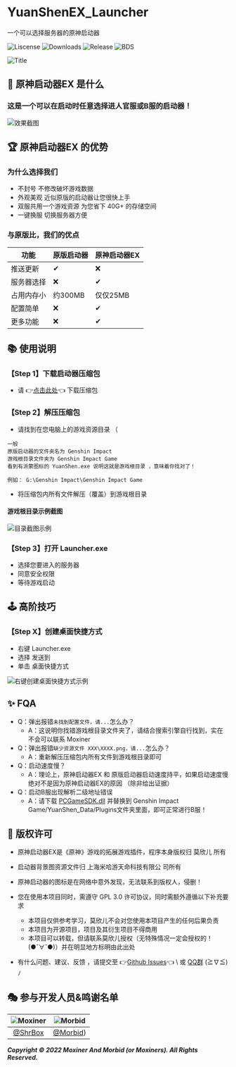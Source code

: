 # YuanShenEX_Launcher
一个可以选择服务器的原神启动器


![Liscense](https://img.shields.io/github/license/Moxiner/YuanShenEx_Launcher)
![Downloads](https://img.shields.io/github/downloads/Moxiner/YuanShenEx_Launcher/total)
![Release](https://img.shields.io/github/v/release/Moxiner/YuanShenEx_Launcher)
![BDS](https://img.shields.io/badge/support--Game--version-3.1.0-red)

![Title](https://github.com/Moxiner/YuanShenEx_Launcher/blob/main/src/title.png)
## 🎁 原神启动器EX 是什么
### 这是一个可以在启动时任意选择进人官服或B服的启动器！
![效果截图](https://github.com/Moxiner/YuanShenEx_Launcher/blob/main/docs/%E6%95%88%E6%9E%9C%E6%88%AA%E5%9B%BE.png)


## 🏆 原神启动器EX 的优势
### 为什么选择我们
* 不封号 不修改破坏游戏数据
* 外观美观 近似原版的启动器让您很快上手
* 双服共用一个游戏资源 为您省下 40G+ 的存储空间
* 一键换服 切换服务器方便
### 与原版比，我们的优点
|功能 |原版启动器 |原神启动器EX
----|----|----|
|推送更新|✔|❌
|服务器选择|❌|✔
|占用内存小|约300MB|仅仅25MB
|配置简单|❌|✔
|更多功能|❌|✔


## 📚 使用说明
### 【Step 1】下载启动器压缩包
* 请 👉[点击此处](https://github.com/Moxiner/YuanShenEx_Launcher/releases)👈 下载压缩包
### 【Step 2】解压压缩包
* 请找到在您电脑上的游戏资源目录 （
```
一般 
原版启动器的文件夹名为 Genshin Impact 
游戏根目录文件夹为 Genshin Impact Game
看到有派蒙图标的 YuanShen.exe 说明这就是游戏根目录 ，意味着你找对了！

例如： G:\Genshin Impact\Genshin Impact Game
```
* 将压缩包内所有文件解压（覆盖）到游戏根目录

#### 游戏根目录示例截图
![目录截图示例](https://github.com/Moxiner/YuanShenEx_Launcher/blob/main/docs/%E7%9B%AE%E5%BD%95%E5%B1%95%E7%A4%BA.png)

### 【Step 3】打开 Launcher.exe
* 选择您要进入的服务器
* 同意安全权限
* 等待游戏启动
## 🕹 高阶技巧
### 【Step X】创建桌面快捷方式
* 右键 Launcher.exe
* 选择 发送到
* 单击 桌面快捷方式

![右键创建桌面快捷方式示例](https://github.com/Moxiner/YuanShenEx_Launcher/blob/main/docs/%E5%8F%B3%E9%94%AE.png)



## ✨ FQA
* Q：弹出报错```未找到配置文件，请...```怎么办？
  * A：这说明你找错游戏根目录文件夹了，请结合搜索引擎自行找到，实在不会可以联系 Moxiner 
* Q：弹出报错```缺少资源文件 XXX\XXXX.png，请...```怎么办？
  * A：重新解压压缩包内所有文件到游戏根目录即可
* Q：启动速度慢？
  * A：理论上，原神启动器EX 和 原版启动器启动速度持平，如果启动速度慢绝对不是因为原神启动器EX的原因 （除非给出证据）
* Q：启动B服出现解析二级地址错误
  * A：请下载 [PCGameSDK.dll](https://wwu.lanzouy.com/iQE6V0cvyd2d) 并替换到 Genshin Impact Game/YuanShen_Data/Plugins文件夹里面，即可正常进行B服！
 

## 📑 版权许可
* 原神启动器EX是《原神》游戏的拓展游戏插件，程序本身版权归 莫欣儿 所有
* 启动器背景图资源文件归 上海米哈游天命科技有限公 司所有
* 原神启动器的图标是在网络中意外发现，无法联系到版权人，侵删！


* 您在使用本项目同时，需遵守 GPL 3.0 许可协议，同时需额外遵循以下补充要求
  * 本项目仅供参考学习，莫欣儿不会对您使用本项目产生的任何后果负责
  * 本项目为开源项目，项目及其衍生项目不得商用
  * 本项目可以转载，但请联系莫欣儿授权（无特殊情况一定会授权的！(●ˇ∀ˇ●)）并在明显地方标明由此出处
* 有什么问题、建议、反馈 ，请提交至 👉[Github Issues](https://github.com/Moxiner/YuanShenEx_Launcher/issues)👈 \ 或 [QQ群](👉https://jq.qq.com/?_wv=1027&k=1rvEyeSA👈)
(≧∇≦)ﾉ

## 🎭 参与开发人员&鸣谢名单

|  ![Moxiner](https://avatars.githubusercontent.com/u/87905048?v=4)     | ![Morbid](https://portrait.gitee.com/uploads/avatars/user/3048/9144293_zhang-jie1493_1635670959.png!avatar200) |
| :------------------------------------------------------------------:  | :------------------------------------------------------------------: |
|              [@ShrBox](https://github.com/Moxiner)                    |              [@Morbid](https://gitee.com/Morbid-zj))                 |                       

___Copyright © 2022 Moxiner And Morbid (or Moxiners). All Rights Reserved.___
